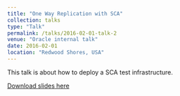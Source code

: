 ```yaml
---
title: "One Way Replication with SCA"
collection: talks
type: "Talk"
permalink: /talks/2016-02-01-talk-2
venue: "Oracle internal talk"
date: 2016-02-01
location: "Redwood Shores, USA"
---
```


This talk is about how to deploy a SCA test infrastructure. 

[Download slides here](http://stplaydog.github.io/files/SCA_test.pptx)
